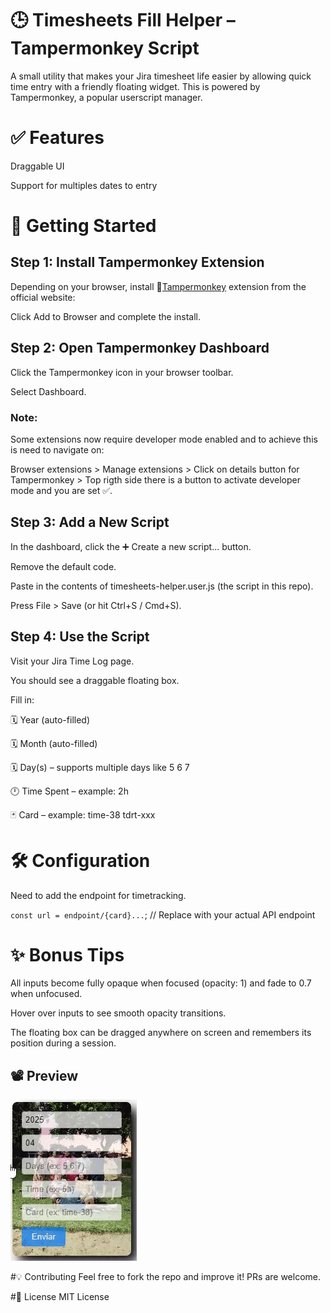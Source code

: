 # 🕒 Timesheets Fill Helper – Tampermonkey Script
A small utility that makes your Jira timesheet life easier by allowing quick time entry with a friendly floating widget. This is powered by Tampermonkey, a popular userscript manager.

# ✅ Features
Draggable UI

Support for multiples dates to entry

# 🚀 Getting Started
## Step 1: Install Tampermonkey Extension
Depending on your browser, install 🐒[Tampermonkey](https://www.tampermonkey.net/) extension from the official website:

Click Add to Browser and complete the install.

## Step 2: Open Tampermonkey Dashboard
Click the Tampermonkey icon in your browser toolbar.

Select Dashboard.

### Note:
Some extensions now require developer mode enabled and to achieve this is need to navigate on:

Browser extensions > Manage extensions > Click on details button for Tampermonkey > Top rigth side there is a button to activate developer mode and you are set ✅.

## Step 3: Add a New Script
In the dashboard, click the ➕ Create a new script... button.

Remove the default code.

Paste in the contents of timesheets-helper.user.js (the script in this repo).

Press File > Save (or hit Ctrl+S / Cmd+S).

## Step 4: Use the Script
Visit your Jira Time Log page.

You should see a draggable floating box.

Fill in:

🗓️ Year (auto-filled)

🗓️ Month (auto-filled)

🗓️ Day(s) – supports multiple days like 5 6 7

🕛 Time Spent – example: 2h

🃏 Card – example: time-38 tdrt-xxx

# 🛠️ Configuration
Need to add the endpoint for timetracking.

`const url = endpoint/{card}...`; // Replace with your actual API endpoint

# ✨ Bonus Tips
All inputs become fully opaque when focused (opacity: 1) and fade to 0.7 when unfocused.

Hover over inputs to see smooth opacity transitions.

The floating box can be dragged anywhere on screen and remembers its position during a session.

##  📽️ Preview

![Preview](assets/preview.gif)

#💡 Contributing
Feel free to fork the repo and improve it! PRs are welcome.

#📜 License
MIT License